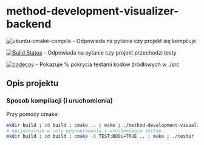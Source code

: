 # method-development-visualizer-backend

![ubuntu-cmake-compile](https://github.com/ianczyko/method-development-visualizer-backend/workflows/ubuntu-cmake-compile/badge.svg) - Odpowiada na pytanie czy projekt się kompiluje

[![Build Status](https://travis-ci.org/ianczyko/method-development-visualizer-backend.svg?branch=main)](https://travis-ci.org/ianczyko/method-development-visualizer-backend) - Odpowiada na pytanie czy projekt przechodzi testy

[![codecov](https://codecov.io/gh/ianczyko/method-development-visualizer-backend/branch/main/graph/badge.svg?token=47IFD5DQNB)](https://codecov.io/gh/ianczyko/method-development-visualizer-backend) - Pokazuje % pokrycia testami kodów źródłowych w ./src

## Opis projektu

### Sposob kompilacji (i uruchomienia)

Przy pomocy cmake:

```bash
mkdir build ; cd build ; cmake .. ; make ; ./method-development-visualizer-backend
# opcjonoalnie w celu wygenerowania i uruchomienia testów
mkdir build ; cd build ; cmake -D TEST:BOOL=TRUE .. ; make ; ./tester